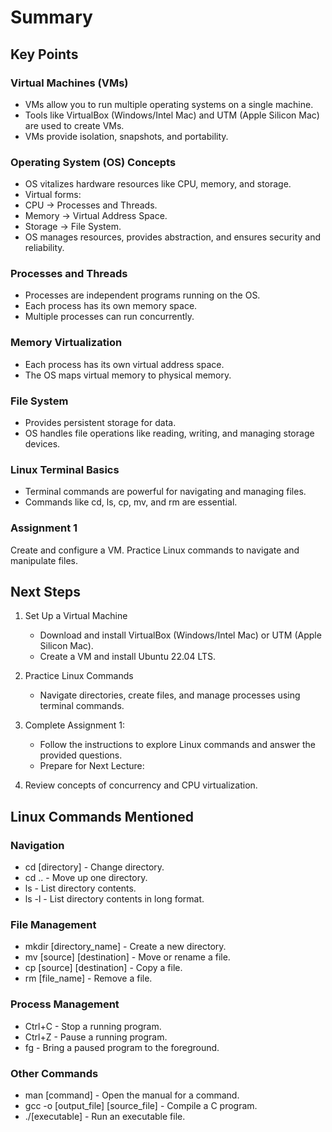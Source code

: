 # Summary

## Key Points

### Virtual Machines (VMs)

* VMs allow you to run multiple operating systems on a single machine.
* Tools like VirtualBox (Windows/Intel Mac) and UTM (Apple Silicon Mac) are used to create VMs.
* VMs provide isolation, snapshots, and portability.

### Operating System (OS) Concepts

* OS vitalizes hardware resources like CPU, memory, and storage.
* Virtual forms:
* CPU → Processes and Threads.
* Memory → Virtual Address Space.
* Storage → File System.
* OS manages resources, provides abstraction, and ensures security and reliability.

### Processes and Threads

* Processes are independent programs running on the OS.
* Each process has its own memory space.
* Multiple processes can run concurrently.

### Memory Virtualization

* Each process has its own virtual address space.
* The OS maps virtual memory to physical memory.

### File System

* Provides persistent storage for data.
* OS handles file operations like reading, writing, and managing storage devices.

### Linux Terminal Basics

* Terminal commands are powerful for navigating and managing files.
* Commands like cd, ls, cp, mv, and rm are essential.

### Assignment 1

Create and configure a VM.
Practice Linux commands to navigate and manipulate files.

## Next Steps

1. Set Up a Virtual Machine

    * Download and install VirtualBox (Windows/Intel Mac) or UTM (Apple Silicon Mac).
    * Create a VM and install Ubuntu 22.04 LTS.

2. Practice Linux Commands

    * Navigate directories, create files, and manage processes using terminal commands.

3. Complete Assignment 1:

    * Follow the instructions to explore Linux commands and answer the provided questions.
    * Prepare for Next Lecture:

4. Review concepts of concurrency and CPU virtualization.

## Linux Commands Mentioned

### Navigation

* cd [directory] - Change directory.
* cd .. - Move up one directory.
* ls - List directory contents.
* ls -l - List directory contents in long format.

### File Management

* mkdir [directory_name] - Create a new directory.
* mv [source] [destination] - Move or rename a file.
* cp [source] [destination] - Copy a file.
* rm [file_name] - Remove a file.

### Process Management

* Ctrl+C - Stop a running program.
* Ctrl+Z - Pause a running program.
* fg - Bring a paused program to the foreground.

### Other Commands

* man [command] - Open the manual for a command.
* gcc -o [output_file] [source_file] - Compile a C program.
* ./[executable] - Run an executable file.
